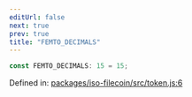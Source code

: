 ```yaml
---
editUrl: false
next: true
prev: true
title: "FEMTO_DECIMALS"
---
```


```ts
const FEMTO_DECIMALS: 15 = 15;
```

Defined in: [packages/iso-filecoin/src/token.js:6](https://github.com/hugomrdias/filecoin/blob/main/packages/iso-filecoin/src/token.js#L6)
